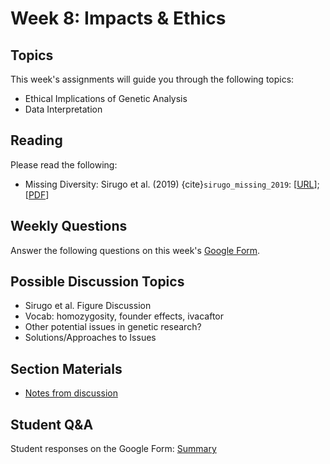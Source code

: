 # Week 8: Impacts & Ethics

## Topics

This week's assignments will guide you through the following topics:
* Ethical Implications of Genetic Analysis
* Data Interpretation

## Reading

Please read the following:
* Missing Diversity: Sirugo et al. (2019) {cite}`sirugo_missing_2019`: [[URL](https://www.cell.com/fulltext/S0092-8674(19)30231-4)]; [[PDF](https://github.com/ShanEllis/capstone-genetics-domain/raw/master/papers/week8/diversity.pdf)]

## Weekly Questions

Answer the following questions on this week's [Google Form](https://docs.google.com/forms/d/e/1FAIpQLSfYLFXyS-koGzPIMy5t904wf0ic3WuSCTYYJxJbdVp-OgDzdg/viewform?usp=sf_link).
 
 ## Possible Discussion Topics

- Sirugo et al. Figure Discussion
- Vocab: homozygosity, founder effects, ivacaftor
- Other potential issues in genetic research?
- Solutions/Approaches to Issues


## Section Materials

- [Notes from discussion](https://shanellis.github.io/capstone-genetics-domain/notes/07_fa20.pdf)


 ## Student Q&A

Student responses on the Google Form: [Summary](https://shanellis.github.io/capstone-genetics-domain/responses/08.html)
